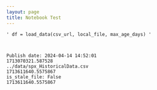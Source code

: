 ```yaml
---
layout: page
title: Notebook Test
---
```





    ' df = load_data(csv_url, local_file, max_age_days) '



    Publish date: 2024-04-14 14:52:01
    1713070321.587528
    ../data/spx_HistoricalData.csv
    1713611640.5575867
    is_stale_file: False
    1713611640.5575867

